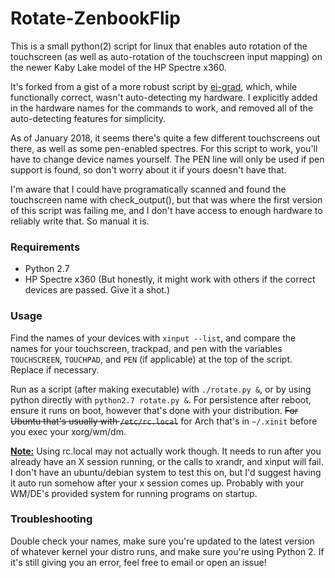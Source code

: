 # Rotate-ZenbookFlip  

This is a small python(2) script for linux that enables auto rotation of the touchscreen (as well as auto-rotation of the touchscreen input mapping) on the newer Kaby Lake model of the HP Spectre x360.  

It's forked from a gist of a more robust script by [ei-grad](https://github.com/ei-grad), which, while functionally correct, wasn't auto-detecting my hardware. I explicitly added in the hardware names for the commands to work, and removed all of the auto-detecting features for simplicity. 

As of January 2018, it seems there's quite a few different touchscreens out there, as well as some pen-enabled spectres. For this script to work, you'll have to change device names yourself. The PEN line will only be used if pen support is found, so don't worry about it if yours doesn't have that. 

I'm aware that I could have programatically scanned and found the touchscreen name with check_output(), but that was where the first version of this script was failing me, and I don't have access to enough hardware to reliably write that. So manual it is.


### Requirements 

 - Python 2.7
 - HP Spectre x360 (But honestly, it might work with others if the correct devices are passed. Give it a shot.)
 
### Usage  

Find the names of your devices with `xinput --list`, and compare the names for your touchscreen, trackpad, and pen with the variables `TOUCHSCREEN`, `TOUCHPAD`, and `PEN` (if applicable) at the top of the script. Replace if necessary. 

Run as a script (after making executable) with `./rotate.py &`, or by using python directly with `python2.7 rotate.py &`. For persistence after reboot, ensure it runs on boot, however that's done with your distribution. <s>For Ubuntu that's usually with `/etc/rc.local`</s> for Arch that's in `~/.xinit` before you exec your xorg/wm/dm.  

<b><u>Note:</u></b> Using rc.local may not actually work though. It needs to run after you already have an X session running, or the calls to xrandr, and xinput will fail. I don't have an ubuntu/debian system to test this on, but I'd suggest having it auto run somehow after your x session comes up. Probably with your WM/DE's provided system for running programs on startup.

### Troubleshooting 

Double check your names, make sure you're updated to the latest version of whatever kernel your distro runs, and make sure you're using Python 2. If it's still giving you an error, feel free to email or open an issue!
